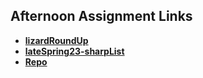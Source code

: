 ## Afternoon Assignment Links

* **[lizardRoundUp](https://github.com/AJVancattenburch/lizardRoundUp)**
* **[lateSpring23-sharpList](https://github.com/AJVancattenburch/lateSpring23-sharpList)**
* **[Repo](https://github.com/AJVancattenburch/<ASSIGNMENT_REPO>)**
